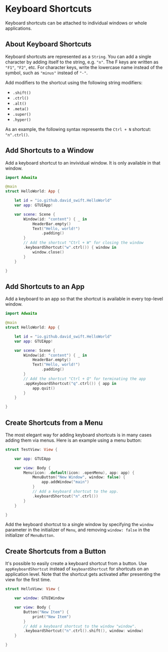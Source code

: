 # Keyboard Shortcuts

Keyboard shortcuts can be attached to individual windows or whole applications.

## About Keyboard Shortcuts
Keyboard shortcuts are represented as a `String`.
You can add a single character by adding itself to the string, e.g. `"n"`.
The F keys are written as `"F1"`, `"F2"`, etc.
For character keys, write the lowercase name instead of the symbol, such as `"minus"` instead of `"-"`.

Add modifiers to the shortcut using the following string modifiers:
- `.shift()`
- `.ctrl()`
- `.alt()`
- `.meta()`
- `.super()`
- `.hyper()`

As an example, the following syntax represents the `Ctrl + N` shortcut: `"n".ctrl()`.

## Add Shortcuts to a Window
Add a keyboard shortcut to an invividual window. It is only available in that window.
```swift
import Adwaita

@main
struct HelloWorld: App {

    let id = "io.github.david_swift.HelloWorld"
    var app: GTUIApp!

    var scene: Scene {
        Window(id: "content") { _ in
            HeaderBar.empty()
            Text("Hello, world!")
                .padding()
        }
        // Add the shortcut "Ctrl + W" for closing the window
        .keyboardShortcut("w".ctrl()) { window in
            window.close()
        }
    }

}
```

## Add Shortcuts to an App
Add a keyboard to an app so that the shortcut is available in every top-level window.
```swift
import Adwaita

@main
struct HelloWorld: App {

    let id = "io.github.david_swift.HelloWorld"
    var app: GTUIApp!

    var scene: Scene {
        Window(id: "content") { _ in
            HeaderBar.empty()
            Text("Hello, world!")
                .padding()
        }
        // Add the shortcut "Ctrl + Q" for terminating the app
        .appKeyboardShortcut("q".ctrl()) { app in
            app.quit()
        }
    }

}
```

## Create Shortcuts from a Menu
The most elegant way for adding keyboard shortcuts is in many cases adding them via menus.
Here is an example using a menu button:
```swift
struct TestView: View {

    var app: GTUIApp

    var view: Body {
        Menu(icon: .default(icon: .openMenu), app: app) {
            MenuButton("New Window", window: false) {
                app.addWindow("main")
            }
            // Add a keyboard shortcut to the app.
            .keyboardShortcut("n".ctrl())
        }
    }

}
```
Add the keyboard shortcut to a single window by specifying the `window` parameter in the initializer of `Menu`,
and removing `window: false` in the initializer of `MenuButton`.

## Create Shortcuts from a Button
It's possible to easily create a keyboard shortcut from a button.
Use `appKeyboardShortcut` instead of `keyboardShortcut` for shortcuts on an application level.
Note that the shortcut gets activated after presenting the view for the first time.
```swift
struct HelloView: View {

    var window: GTUIWindow

    var view: Body {
        Button("New Item") {
            print("New Item")
        }
        // Add a keyboard shortcut to the window "window".
        .keyboardShortcut("n".ctrl().shift(), window: window)
    }

}
```
